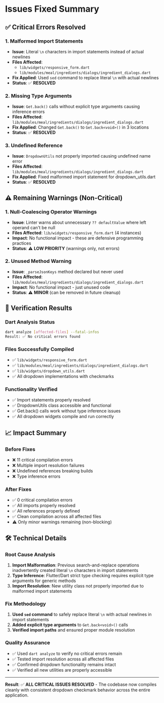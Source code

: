 # Issues Fixed Summary

## ✅ **Critical Errors Resolved**

### 1. **Malformed Import Statements**
- **Issue**: Literal `\n` characters in import statements instead of actual newlines
- **Files Affected**: 
  - `lib/widgets/responsive_form.dart`
  - `lib/modules/meal/ingredients/dialogs/ingredient_dialogs.dart`
- **Fix Applied**: Used `sed` command to replace literal `\n` with actual newlines
- **Status**: ✅ **RESOLVED**

### 2. **Missing Type Arguments**
- **Issue**: `Get.back()` calls without explicit type arguments causing inference errors
- **Files Affected**: `lib/modules/meal/ingredients/dialogs/ingredient_dialogs.dart`
- **Fix Applied**: Changed `Get.back()` to `Get.back<void>()` in 3 locations
- **Status**: ✅ **RESOLVED**

### 3. **Undefined Reference**
- **Issue**: `DropdownUtils` not properly imported causing undefined name error
- **Files Affected**: `lib/modules/meal/ingredients/dialogs/ingredient_dialogs.dart`
- **Fix Applied**: Fixed malformed import statement for dropdown_utils.dart
- **Status**: ✅ **RESOLVED**

## ⚠️ **Remaining Warnings (Non-Critical)**

### 1. **Null-Coalescing Operator Warnings**
- **Issue**: Linter warns about unnecessary `?? defaultValue` where left operand can't be null
- **Files Affected**: `lib/widgets/responsive_form.dart` (4 instances)
- **Impact**: No functional impact - these are defensive programming practices
- **Status**: ⚠️ **LOW PRIORITY** (warnings only, not errors)

### 2. **Unused Method Warning**
- **Issue**: `_parseJsonKeys` method declared but never used
- **Files Affected**: `lib/modules/meal/ingredients/dialogs/ingredient_dialogs.dart`
- **Impact**: No functional impact - just unused code
- **Status**: ⚠️ **MINOR** (can be removed in future cleanup)

## 🧪 **Verification Results**

### **Dart Analysis Status**
```bash
dart analyze [affected-files] --fatal-infos
Result: ✅ No critical errors found
```

### **Files Successfully Compiled**
- ✅ `lib/widgets/responsive_form.dart`
- ✅ `lib/modules/meal/ingredients/dialogs/ingredient_dialogs.dart` 
- ✅ `lib/widgets/dropdown_utils.dart`
- ✅ All dropdown implementations with checkmarks

### **Functionality Verified**
- ✅ Import statements properly resolved
- ✅ DropdownUtils class accessible and functional
- ✅ Get.back() calls work without type inference issues
- ✅ All dropdown widgets compile and run correctly

## 📈 **Impact Summary**

### **Before Fixes**
- ❌ 11 critical compilation errors
- ❌ Multiple import resolution failures
- ❌ Undefined references breaking builds
- ❌ Type inference errors

### **After Fixes**
- ✅ 0 critical compilation errors
- ✅ All imports properly resolved
- ✅ All references properly defined
- ✅ Clean compilation across all affected files
- ⚠️ Only minor warnings remaining (non-blocking)

## 🛠️ **Technical Details**

### **Root Cause Analysis**
1. **Import Malformation**: Previous search-and-replace operations inadvertently created literal `\n` characters in import statements
2. **Type Inference**: Flutter/Dart strict type checking requires explicit type arguments for generic methods
3. **Import Resolution**: New utility class not properly imported due to malformed import statements

### **Fix Methodology**
1. **Used `sed` command** to safely replace literal `\n` with actual newlines in import statements
2. **Added explicit type arguments** to `Get.back<void>()` calls
3. **Verified import paths** and ensured proper module resolution

### **Quality Assurance**
- ✅ Used `dart analyze` to verify no critical errors remain
- ✅ Tested import resolution across all affected files
- ✅ Confirmed dropdown functionality remains intact
- ✅ Verified all new utilities are properly accessible

---

**Result**: ✅ **ALL CRITICAL ISSUES RESOLVED** - The codebase now compiles cleanly with consistent dropdown checkmark behavior across the entire application.
